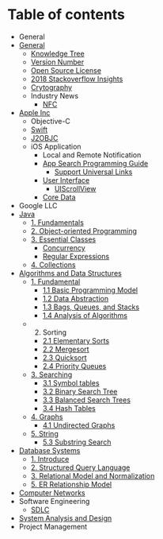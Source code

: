 # Table of contents

* General
* [General](general/README.md)
  * [Knowledge Tree](general/knowledge-tree.md)
  * [Version Number](general/version-number.md)
  * [Open Source License](general/open-source-license.md)
  * [2018 Stackoverflow Insights](general/2018.md)
  * [Crytography](general/crytography.md)
  * Industry News
    * [NFC](general/payment/nfc.md)
* [Apple Inc](ios-development/README.md)
  * Objective-C
  * [Swift](ios-development/swift-notes.md)
  * [J2OBJC](ios-development/j2objc.md)
  * iOS Application
    * Local and Remote Notification
    * [App Search Programming Guide](ios-development/ios-application/app-search/README.md)
      * [Support Universal Links](ios-development/ios-application/app-search/support-universal-links.md)
    * [User Interface](ios-development/ios-application/user-interface/README.md)
      * [UIScrollView](ios-development/ios-application/user-interface/uiscrollview.md)
    * [Core Data](ios-development/ios-application/core-data.md)
* Google LLC
* [Java](java/README.md)
  * [1. Fundamentals](java/1.-get-started.md)
  * [2. Object-oriented Programming](java/untitled.md)
  * [3. Essential Classes](java/3.-essential-classes/README.md)
    * [Concurrency](java/3.-essential-classes/concurrency.md)
    * [Regular Expressions](java/3.-essential-classes/regular-expressions.md)
  * [4. Collections](java/4.-collections.md)
* [Algorithms and Data Structures](data-structure-and-algorithms/README.md)
  * [1. Fundamental](data-structure-and-algorithms/1.-fundamental/README.md)
    * [1.1 Basic Programming Model](data-structure-and-algorithms/1.-fundamental/1.1-basic-programming-model.md)
    * [1.2 Data Abstraction](data-structure-and-algorithms/1.-fundamental/1.-fundamentals.md)
    * [1.3 Bags, Queues, and Stacks](data-structure-and-algorithms/1.-fundamental/1.3-bags-queues-and-stacks.md)
    * [1.4 Analysis of Algorithms](data-structure-and-algorithms/1.-fundamental/1.4-analysis-of-algorithms.md)
  * 2. Sorting
    * [2.1 Elementary Sorts](data-structure-and-algorithms/2.-sorting/2.1-elementary-sorts.md)
    * [2.2 Mergesort](data-structure-and-algorithms/2.-sorting/2.2-mergesort.md)
    * [2.3 Quicksort](data-structure-and-algorithms/2.-sorting/2.3-quicksort.md)
    * [2.4 Priority Queues](data-structure-and-algorithms/2.-sorting/2.4-priority-queues.md)
  * [3. Searching](data-structure-and-algorithms/3.-searching/README.md)
    * [3.1 Symbol tables](data-structure-and-algorithms/3.-searching/3.1-symbol-tables.md)
    * [3.2 Binary Search Tree](data-structure-and-algorithms/3.-searching/3.2-binary-search-tree.md)
    * [3.3 Balanced Search Trees](data-structure-and-algorithms/3.-searching/3.3-balanced-search-trees.md)
    * [3.4 Hash Tables](data-structure-and-algorithms/3.-searching/3.4-hash-tables.md)
  * [4. Graphs](data-structure-and-algorithms/4.-graphs/README.md)
    * [4.1 Undirected Graphs](data-structure-and-algorithms/4.-graphs/4.1-undirected-graphs.md)
  * [5. String](data-structure-and-algorithms/5.-string/README.md)
    * [5.3 Substring Search](data-structure-and-algorithms/5.-string/5.3-substring-search.md)
* [Database Systems](database/README.md)
  * [1. Introduce](database/1.-introduce.md)
  * [2. Structured Query Language](database/2.-structured-query-language.md)
  * [3. Relational Model and Normalization](database/untitled.md)
  * [5. ER Relationship Model](database/5.-er-relationship-model.md)
* [Computer Networks](untitled.md)
* Software Engineering
  * [SDLC](sdlc/sdlc.md)
* [System Analysis and Design](system-analysis-and-design.md)
* Project Management

